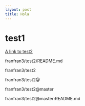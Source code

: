 ```yaml
---
layout: post
title: Hola
---
```


# test1

[A link to test2](//github.com/franfran3/test2)

franfran3/test2/README.md

franfran3/test2

franfran3/test2@

franfran3/test2@master

franfran3/test2@master:README.md

